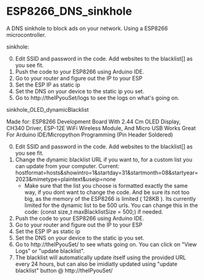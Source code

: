 # ESP8266_DNS_sinkhole
A DNS sinkhole to block ads on your network. Using a ESP8266 microcontroller.


sinkhole:

0. Edit SSID and password in the code. Add websites to the blacklist[] as you see fit.
1. Push the code to your ESP8266 using Arduino IDE.
2. Go to your router and figure out the IP to your ESP
3. Set the ESP IP as static ip
4. Set the DNS on your device to the static ip you set.
5. Go to http://theIPyouSet/logs to see the logs on what's going on.



sinkhole_OLED_dynamicBlacklist

Made for: ESP8266 Development Board With 2.44 Cm OLED Display, CH340 Driver, ESP-12E WiFi Wireless Module, And Micro USB Works Great For Arduino IDE/Micropython Programming (Pin Header Soldered)

0. Edit SSID and password in the code. Add websites to the blacklist[] as you see fit.
1. Change the dynamic blacklist URL if you want to, for a custom list you can update from your computer. Current: hostformat=hosts&showintro=1&startday=31&startmonth=08&startyear=2023&mimetype=plaintext&useip=none
   - Make sure that the list you choose is formatted exactly the same way, if you dont want to change the code. And be sure its not too big, as the memory of the ESP8266 is limited ( 128KB ). Its currently limited for the dynamic list to be 500 urls. You can change this in the code: (const size_t maxBlacklistSize = 500;) if needed.
3. Push the code to your ESP8266 using Arduino IDE.
4. Go to your router and figure out the IP to your ESP
5. Set the ESP IP as static ip
6. Set the DNS on your device to the static ip you set.
7. Go to http://theIPyouSet/ to see whats going on. You can click on "View Logs" or "update blacklist".
8. The blacklist will automatically update itself using the provided URL every 24 hours, but can also be imidiatly updated using "update blacklist" button @ http://theIPyouSet/
